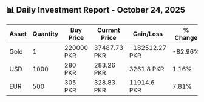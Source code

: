 ## 📊 Daily Investment Report - October 24, 2025

| Asset | Quantity | Buy Price | Current Price | Gain/Loss | % Change |
|-------|----------|-----------|----------------|------------|----------|
| Gold | 1 | 220000 PKR | 37487.73 PKR | -182512.27 PKR | -82.96% |
| USD | 1000 | 280 PKR | 283.26 PKR | 3261.8 PKR | 1.16% |
| EUR | 500 | 305 PKR | 328.83 PKR | 11914.6 PKR | 7.81% |
